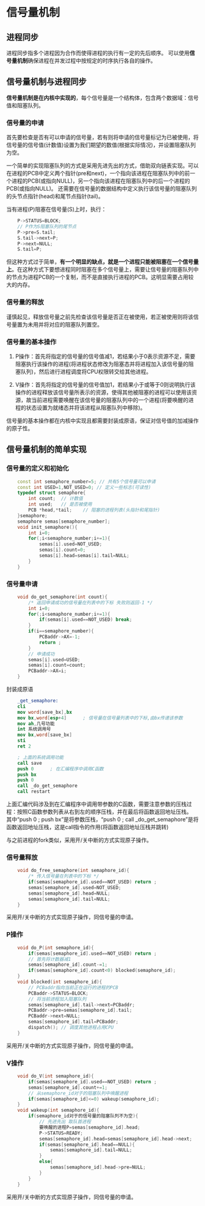 # 信号量机制

## 进程同步

进程同步指多个进程因为合作而使得进程的执行有一定的先后顺序。
可以使用**信号量机制**确保进程在并发过程中按规定的时序执行各自的操作。

## 信号量机制与进程同步

**信号量机制是在内核中实现的**，每个信号量是一个结构体，包含两个数据域：信号值和阻塞队列。

### 信号量的申请

首先要检查是否有可以申请的信号量，若有则将申请的信号量标记为已被使用，将信号量的信号值(计数值)设置为我们期望的数值(根据实际情况)，并设置阻塞队列为空。

一个简单的实现阻塞队列的方式是采用先进先出的方式，借助双向链表实现。可以在进程的PCB中定义两个指针(pre和next)，一个指向该进程在阻塞队列中的前一个进程的PCB(或指向NULL)，另一个指向该进程在阻塞队列中的后一个进程的PCB(或指向NULL)。
还需要在信号量的数据结构中定义执行该信号量的阻塞队列的头节点指针(head)和尾节点指针(tail)。

当有进程(P)阻塞在信号量(S)上时，执行：

```cpp
    P->STATUS=BLOCK;
    // P作为S阻塞队列的尾节点
    P->pre=S.tail;
    S.tail->next=P;
    P->next=NULL;
    S.tail=P;
```

但这种方式过于简单，**有一个明显的缺点，就是一个进程只能被阻塞在一个信号量上**。在这种方式下要想进程同时阻塞在多个信号量上，需要让信号量的阻塞队列中的节点为进程PCB的一个复制，而不是直接执行进程的PCB。这明显需要占用较大的内存。

### 信号量的释放

谨慎起见，释放信号量之前先检查该信号量是否正在被使用，若正被使用则将该信号量置为未用并将对应的阻塞队列置空。

### 信号量的基本操作

1. P操作：首先将指定的信号量的信号值减1，若结果小于0表示资源不足，需要阻塞执行该操作的进程(将进程状态修改为阻塞态并将进程加入该信号量的阻塞队列)，然后进行进程调度将CPU权限转交给其他进程。

2. V操作：首先将指定的信号量的信号值加1，若结果小于或等于0则说明执行该操作的进程释放该信号量所表示的资源，使得其他被阻塞的进程可以使用该资源，故当前进程需要唤醒在该信号量的阻塞队列中的一个进程(将要唤醒的进程的状态设置为就绪态并将该进程从阻塞队列中移除)。

信号量的基本操作都在内核中实现且都需要封装成原语，保证对信号值的加减操作的原子性。

## 信号量机制的简单实现

### 信号量的定义和初始化

```cpp
    const int semaphore_number=5; // 共有5个信号量可以申请
    const int USED=1,NOT_USED=0; // 定义一些标志(可读性)
    typedef struct semaphore{
        int count;  // 计数值
        int used;   // 是否被使用
        PCB *head,*tail;    // 阻塞的进程列表(头指针和尾指针)
    }semaphore;
    semaphore semas[semaphore_number];
    void init_semaphore(){
        int i=0;
        for(;i<semaphore_number;i+=1){
            semas[i].used=NOT_USED;
            semas[i].count=0;
            semas[i].head=semas[i].tail=NULL;
        }
    }
```

### 信号量申请

```cpp
    void do_get_semaphore(int count){
        /* 返回申请成功的信号量在列表中的下标 失败则返回-1 */
        int i=0;
        for(;i<semaphore_number;i+=1){
            if(semas[i].used==NOT_USED) break;
        }
        if(i==semaphore_number){
            PCBaddr->AX=-1;
            return ;
        }
        // 申请成功
        semas[i].used=USED;
        semas[i].count=count;
        PCBaddr->AX=i;
    }
```

封装成原语

```nasm
    _get_semaphore:
    cli
    mov word[save_bx],bx
    mov bx,word[esp+4]      ; 信号量在信号量列表中的下标,由bx传递该参数
    mov ah,几号功能
    int 系统调用号
    mov bx,word[save_bx]
    sti
    ret 2

    ; 上面的系统调用功能
    call save
    push 0      ; 在汇编程序中调用C函数
    push bx
    push 0
    call _do_get_semaphore
    call restart
```

上面汇编代码涉及到在汇编程序中调用带参数的C函数，需要注意参数的压栈过程：按照C函数参数列表从右到左的顺序压栈，并在最后将函数返回地址压栈。
其中“push 0 ; push bx”是将参数压栈，“push 0 ; call _do_get_semaphore”是将函数返回地址压栈，这是call指令的作用(将函数返回地址压栈并跳转)

与之前进程的fork类似，采用开/关中断的方式实现原子操作。

### 信号量释放

```cpp
    void do_free_semaphore(int semaphore_id){
        /* 传入信号量在列表中的下标 */
        if(semas[semaphore_id].used==NOT_USED) return ;
        semas[semaphore_id].used=NOT_USED;
        semas[semaphore_id].head=NULL;
        semas[semaphore_id].tail=NULL;
    }
```

采用开/关中断的方式实现原子操作，同信号量的申请。

### P操作

```cpp
    void do_P(int semaphore_id){
        if(semas[semaphore_id].used==NOT_USED) return ;
        // 首先将计数器减1
        semas[semaphore_id].count-=1;
        if(semas[semaphore_id].count<0) blocked(semaphore_id);
    }
    void blocked(int semaphore_id){
        // PCBaddr指向当前正在运行的进程的PCB
        PCBaddr->STATUS=BLOCK;
        // 将当前进程加入阻塞队列
        semas[semaphore_id].tail->next=PCBaddr;
        PCBaddr->pre=semas[semaphore_id].tail;
        PCBaddr->next=NULL;
        semas[semaphore_id].tail=PCBaddr;
        dispatch(); // 调度其他进程占用CPU
    }
```

采用开/关中断的方式实现原子操作，同信号量的申请。

### V操作

```cpp
    void do_V(int semaphore_id){
        if(semas[semaphore_id].used==NOT_USED) return ;
        semas[semaphore_id].count+=1;
        // 从semaphore_id对于的阻塞队列中唤醒进程
        if(semas[semaphore_id]<=0) wakeup(semaphore_id);
    }
    void wakeup(int semaphore_id){
        if(semaphore_id对于的信号量的阻塞队列不为空){
            // 先进先出 取队首进程
            要唤醒的进程P=semas[semaphore_id].head;
            P->STATUS=READY;
            semas[semaphore_id].head=semas[semaphore_id].head->next;
            if(semas[semaphore_id].head==NULL){
                semas[semaphore_id].tail=NULL;
            }
            else{
                semas[semaphore_id].head->pre=NULL;
            }
        }
    }
```

采用开/关中断的方式实现原子操作，同信号量的申请。
